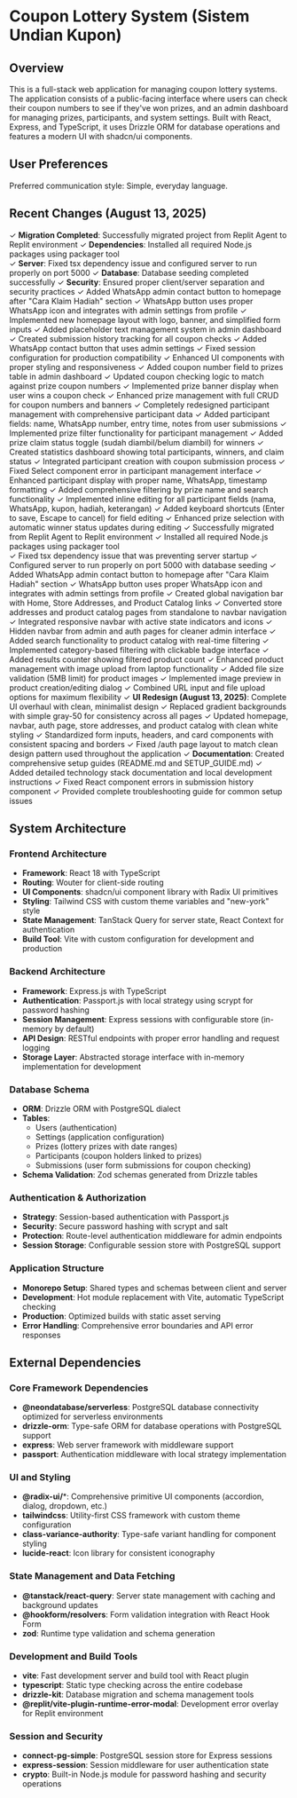 # Coupon Lottery System (Sistem Undian Kupon)

## Overview

This is a full-stack web application for managing coupon lottery systems. The application consists of a public-facing interface where users can check their coupon numbers to see if they've won prizes, and an admin dashboard for managing prizes, participants, and system settings. Built with React, Express, and TypeScript, it uses Drizzle ORM for database operations and features a modern UI with shadcn/ui components.

## User Preferences

Preferred communication style: Simple, everyday language.

## Recent Changes (August 13, 2025)

✓ **Migration Completed**: Successfully migrated project from Replit Agent to Replit environment
✓ **Dependencies**: Installed all required Node.js packages using packager tool  
✓ **Server**: Fixed tsx dependency issue and configured server to run properly on port 5000
✓ **Database**: Database seeding completed successfully
✓ **Security**: Ensured proper client/server separation and security practices
✓ Added WhatsApp admin contact button to homepage after "Cara Klaim Hadiah" section
✓ WhatsApp button uses proper WhatsApp icon and integrates with admin settings from profile
✓ Implemented new homepage layout with logo, banner, and simplified form inputs
✓ Added placeholder text management system in admin dashboard  
✓ Created submission history tracking for all coupon checks
✓ Added WhatsApp contact button that uses admin settings
✓ Fixed session configuration for production compatibility
✓ Enhanced UI components with proper styling and responsiveness
✓ Added coupon number field to prizes table in admin dashboard
✓ Updated coupon checking logic to match against prize coupon numbers
✓ Implemented prize banner display when user wins a coupon check
✓ Enhanced prize management with full CRUD for coupon numbers and banners
✓ Completely redesigned participant management with comprehensive participant data
✓ Added participant fields: name, WhatsApp number, entry time, notes from user submissions
✓ Implemented prize filter functionality for participant management
✓ Added prize claim status toggle (sudah diambil/belum diambil) for winners
✓ Created statistics dashboard showing total participants, winners, and claim status
✓ Integrated participant creation with coupon submission process
✓ Fixed Select component error in participant management interface
✓ Enhanced participant display with proper name, WhatsApp, timestamp formatting
✓ Added comprehensive filtering by prize name and search functionality
✓ Implemented inline editing for all participant fields (nama, WhatsApp, kupon, hadiah, keterangan)
✓ Added keyboard shortcuts (Enter to save, Escape to cancel) for field editing
✓ Enhanced prize selection with automatic winner status updates during editing
✓ Successfully migrated from Replit Agent to Replit environment
✓ Installed all required Node.js packages using packager tool  
✓ Fixed tsx dependency issue that was preventing server startup
✓ Configured server to run properly on port 5000 with database seeding
✓ Added WhatsApp admin contact button to homepage after "Cara Klaim Hadiah" section
✓ WhatsApp button uses proper WhatsApp icon and integrates with admin settings from profile
✓ Created global navigation bar with Home, Store Addresses, and Product Catalog links
✓ Converted store addresses and product catalog pages from standalone to navbar navigation
✓ Integrated responsive navbar with active state indicators and icons
✓ Hidden navbar from admin and auth pages for cleaner admin interface
✓ Added search functionality to product catalog with real-time filtering
✓ Implemented category-based filtering with clickable badge interface
✓ Added results counter showing filtered product count
✓ Enhanced product management with image upload from laptop functionality
✓ Added file size validation (5MB limit) for product images
✓ Implemented image preview in product creation/editing dialog
✓ Combined URL input and file upload options for maximum flexibility
✓ **UI Redesign (August 13, 2025)**: Complete UI overhaul with clean, minimalist design
✓ Replaced gradient backgrounds with simple gray-50 for consistency across all pages
✓ Updated homepage, navbar, auth page, store addresses, and product catalog with clean white styling
✓ Standardized form inputs, headers, and card components with consistent spacing and borders
✓ Fixed /auth page layout to match clean design pattern used throughout the application
✓ **Documentation**: Created comprehensive setup guides (README.md and SETUP_GUIDE.md)
✓ Added detailed technology stack documentation and local development instructions
✓ Fixed React component errors in submission history component
✓ Provided complete troubleshooting guide for common setup issues

## System Architecture

### Frontend Architecture
- **Framework**: React 18 with TypeScript
- **Routing**: Wouter for client-side routing
- **UI Components**: shadcn/ui component library with Radix UI primitives
- **Styling**: Tailwind CSS with custom theme variables and "new-york" style
- **State Management**: TanStack Query for server state, React Context for authentication
- **Build Tool**: Vite with custom configuration for development and production

### Backend Architecture
- **Framework**: Express.js with TypeScript
- **Authentication**: Passport.js with local strategy using scrypt for password hashing
- **Session Management**: Express sessions with configurable store (in-memory by default)
- **API Design**: RESTful endpoints with proper error handling and request logging
- **Storage Layer**: Abstracted storage interface with in-memory implementation for development

### Database Schema
- **ORM**: Drizzle ORM with PostgreSQL dialect
- **Tables**: 
  - Users (authentication)
  - Settings (application configuration)
  - Prizes (lottery prizes with date ranges)
  - Participants (coupon holders linked to prizes)
  - Submissions (user form submissions for coupon checking)
- **Schema Validation**: Zod schemas generated from Drizzle tables

### Authentication & Authorization
- **Strategy**: Session-based authentication with Passport.js
- **Security**: Secure password hashing with scrypt and salt
- **Protection**: Route-level authentication middleware for admin endpoints
- **Session Storage**: Configurable session store with PostgreSQL support

### Application Structure
- **Monorepo Setup**: Shared types and schemas between client and server
- **Development**: Hot module replacement with Vite, automatic TypeScript checking
- **Production**: Optimized builds with static asset serving
- **Error Handling**: Comprehensive error boundaries and API error responses

## External Dependencies

### Core Framework Dependencies
- **@neondatabase/serverless**: PostgreSQL database connectivity optimized for serverless environments
- **drizzle-orm**: Type-safe ORM for database operations with PostgreSQL support
- **express**: Web server framework with middleware support
- **passport**: Authentication middleware with local strategy implementation

### UI and Styling
- **@radix-ui/***: Comprehensive primitive UI components (accordion, dialog, dropdown, etc.)
- **tailwindcss**: Utility-first CSS framework with custom theme configuration
- **class-variance-authority**: Type-safe variant handling for component styling
- **lucide-react**: Icon library for consistent iconography

### State Management and Data Fetching
- **@tanstack/react-query**: Server state management with caching and background updates
- **@hookform/resolvers**: Form validation integration with React Hook Form
- **zod**: Runtime type validation and schema generation

### Development and Build Tools
- **vite**: Fast development server and build tool with React plugin
- **typescript**: Static type checking across the entire codebase
- **drizzle-kit**: Database migration and schema management tools
- **@replit/vite-plugin-runtime-error-modal**: Development error overlay for Replit environment

### Session and Security
- **connect-pg-simple**: PostgreSQL session store for Express sessions
- **express-session**: Session middleware for user authentication state
- **crypto**: Built-in Node.js module for password hashing and security operations